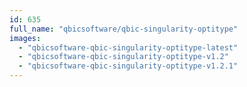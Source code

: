 ```yaml
---
id: 635
full_name: "qbicsoftware/qbic-singularity-optitype"
images: 
  - "qbicsoftware-qbic-singularity-optitype-latest"
  - "qbicsoftware-qbic-singularity-optitype-v1.2"
  - "qbicsoftware-qbic-singularity-optitype-v1.2.1"
---
```

